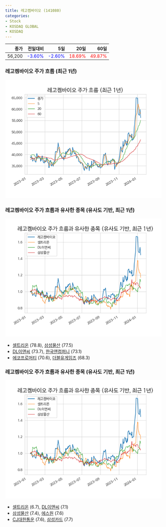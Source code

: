 ```yaml
---
title: 레고켐바이오 (141080)
categories:
- Stock
- KOSDAQ GLOBAL
- KOSDAQ
---
```


|종가|전일대비|5일|20일|60일|
|---:|-------:|--:|---:|---:|
|56,200|<span style="color: blue">-3.60%</span>|<span style="color: blue">-2.60%</span>|<span style="color: red">18.69%</span>|<span style="color: red">49.87%</span>|

<!-- more -->
### 레고켐바이오 주가 흐름 (최근 1년)
![141080](/assets/images/stock/141080.png)


### 레고켐바이오 주가 흐름과 유사한 종목 (유사도 기반, 최근 1년)
![141080](/assets/images/stock/141080_sim.png)

- [셀트리온](/068270/) (78.8), [삼성물산](/028260/) (77.5)
- [DL이앤씨](/375500/) (73.7), [한국앤컴퍼니](/000240/) (73.1)
- [에코프로머티](/450080/) (70.6), [더블유게임즈](/192080/) (68.3)


### 레고켐바이오 주가 흐름과 유사한 종목 (유사도 기반, 최근 1년)
![141080](/assets/images/stock/141080_sim.png)

- [셀트리온](/068270/) (6.7), [DL이앤씨](/375500/) (7.1)
- [삼성물산](/028260/) (7.4), [에스원](/012750/) (7.6)
- [CJ대한통운](/000120/) (7.6), [삼성카드](/029780/) (7.7)